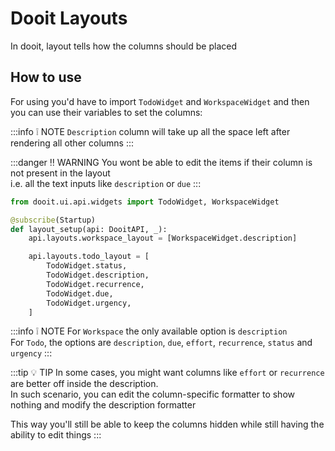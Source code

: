 # Dooit Layouts

In dooit, layout tells how the columns should be placed

## How to use

For using you'd have to import `TodoWidget` and `WorkspaceWidget`
and then you can use their variables to set the columns:


:::info :grey_exclamation: NOTE
`Description` column will take up all the space left after rendering all other columns
:::


:::danger :bangbang: WARNING
You wont be able to edit the items if their column is not present in the layout \
i.e. all the text inputs like `description` or `due`
:::

```py
from dooit.ui.api.widgets import TodoWidget, WorkspaceWidget

@subscribe(Startup)
def layout_setup(api: DooitAPI, _):
    api.layouts.workspace_layout = [WorkspaceWidget.description]

    api.layouts.todo_layout = [
        TodoWidget.status,
        TodoWidget.description, 
        TodoWidget.recurrence,
        TodoWidget.due,
        TodoWidget.urgency,
    ]
```

:::info :grey_exclamation: NOTE
For `Workspace` the only available option is `description` \
For `Todo`, the options are `description`, `due`, `effort`, `recurrence`, `status` and `urgency`
:::

:::tip :bulb: TIP
In some cases, you might want columns like `effort` or `recurrence` are better off inside the description. \
In such scenario, you can edit the column-specific formatter to show nothing and modify the description formatter

This way you'll still be able to keep the columns hidden while still having the ability to edit things
:::
